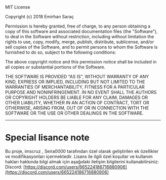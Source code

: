 MIT License

Copyright (c) 2018 Emirhan Saraç

Permission is hereby granted, free of charge, to any person obtaining a copy of this software and associated documentation files (the "Software"), to deal in the Software without restriction, including without limitation the rights to use, copy, modify, merge, publish, distribute, sublicense, and/or sell copies of the Software, and to permit persons to whom the Software is furnished to do so, subject to the following conditions:

The above copyright notice and this permission notice shall be included in all copies or substantial portions of the Software.

THE SOFTWARE IS PROVIDED "AS IS", WITHOUT WARRANTY OF ANY KIND, EXPRESS OR IMPLIED, INCLUDING BUT NOT LIMITED TO THE WARRANTIES OF MERCHANTABILITY, FITNESS FOR A PARTICULAR PURPOSE AND NONINFRINGEMENT. IN NO EVENT SHALL THE AUTHORS OR COPYRIGHT HOLDERS BE LIABLE FOR ANY CLAIM, DAMAGES OR OTHER LIABILITY, WHETHER IN AN ACTION OF CONTRACT, TORT OR OTHERWISE, ARISING FROM, OUT OF OR IN CONNECTION WITH THE SOFTWARE OR THE USE OR OTHER DEALINGS IN THE SOFTWARE.

---

# Special lisance note

Bu proje, imscruz , Seira0000 tarafından özel olarak geliştirilen ek özellikler ve modifikasyonları içermektedir. Lisans ile ilgili özel koşullar ve kullanım hakları hakkında bilgi almak için aşağıdaki iletişim bilgilerini kullanabilirsiniz:
Discord: [https://discord.com/users/665224186716880906](https://discord.com/users/665224186716880906)
